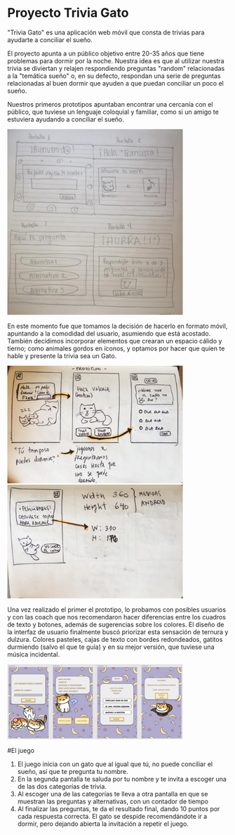 # Proyecto Trivia Gato

"Trivia Gato" es una aplicación web móvil que consta de trivias para ayudarte a conciliar el sueño.

El proyecto apunta a un público objetivo entre 20-35 años que tiene problemas para dormir por la noche. 
Nuestra idea es que al utilizar nuestra trivia se diviertan y relajen respondiendo preguntas "random" relacionadas a la "temática sueño" o, en su defecto,
respondan una serie de preguntas relacionadas al buen dormir que ayuden a que puedan conciliar un poco el sueño.

Nuestros primeros prototipos apuntaban encontrar una cercanía con el público, que tuviese un lenguaje coloquial y familiar, como si un amigo te estuviera ayudando
a conciliar el sueño.

<img width=400 src="https://raw.githubusercontent.com/FranciscaCastro/TriviaGato/trivia/boceto1.jpg">

En este momento fue que tomamos la decisión de hacerlo en formato móvil, apuntando a la  comodidad del usuario, asumiendo que está acostado. También decidimos
incorporar elementos que crearan un espacio cálido y tierno; como animales gordos en íconos, y optamos por hacer que quien te hable y presente la trivia sea un Gato.

<img width=400 src="https://raw.githubusercontent.com/FranciscaCastro/TriviaGato/trivia/boceto2.jpg"> <img width=400 src="https://github.com/FranciscaCastro/TriviaGato/blob/trivia/boceto3.jpg">

Una vez realizado el primer el prototipo, lo probamos con posibles usuarios y con las coach que nos recomendaron hacer diferencias entre los cuadros de texto y botones, además de sugerencias sobre los colores.
El diseño de la interfaz de usuario finalmente buscó priorizar esta sensación de ternura y dulzura. Colores pasteles, cajas de texto con bordes redondeados, 
gatitos durmiendo (salvo el que te guía) y en su mejor versión, que tuviese una música incidental.

<img width=400 src="https://github.com/FranciscaCastro/TriviaGato/blob/trivia/prototipo.jpg">

#El juego

1. El juego inicia con un gato que al igual que tú, no puede conciliar el sueño, así que te pregunta tu nombre.
2. En la segunda pantalla te saluda por tu nombre y te invita a escoger una de las dos categorías de trivia.
3. Al escoger una de las categorías te lleva a otra pantalla en que se muestran las preguntas y alternativas, con un contador de tiempo
4. Al finalizar las preguntas, te da el resultado final, dando 10 puntos por cada respuesta correcta. El gato se despide recomendándote ir a dormir, pero dejando abierta
la invitación a repetir el juego.
